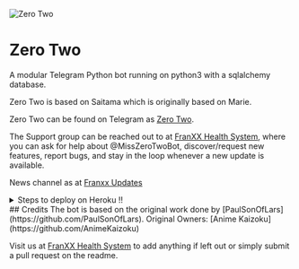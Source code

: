 ![Zero Two](https://images8.alphacoders.com/910/910564.jpg)
# Zero Two 

A modular Telegram Python bot running on python3 with a sqlalchemy database.

Zero Two is based on Saitama which is originally based on Marie.

Zero Two can be found on Telegram as [Zero Two](https://t.me/@MissZeroTwoRobot).

The Support group can be reached out to at [FranXX Health System](https://t.me/FranXXSupport), where you can ask for help about @MissZeroTwoBot, discover/request new features, report bugs, and stay in the loop whenever a new update is available. 

News channel as at [Franxx Updates](https://https://t.me/zerotwoupdates) 

<details>
  <summary>Steps to deploy on Heroku !! </summary>

```
Fill in all the details, Deploy!
Now go to https://dashboard.heroku.com/apps/(app-name)/resources ( Replace (app-name) with your app name )
Turn on worker dyno (Don't worry It's free :D) & Webhook
Now send the bot /start, If it doesn't respond go to https://dashboard.heroku.com/apps/(app-name)/settings and remove webhook and port.
```

  [![Deploy](https://www.herokucdn.com/deploy/button.svg)](https://heroku.com/deploy?template=https://github.com/shivi1603/ZeroTwoRepo)

</details>  
## Credits
The bot is based on the original work done by [PaulSonOfLars](https://github.com/PaulSonOfLars).
Original Owners: [Anime Kaizoku](https://github.com/AnimeKaizoku)

Visit us at [FranXX Health System](https://t.me/FranXXSupport) to add anything if left out or simply submit a pull request on the readme.
